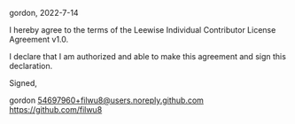 

gordon, 2022-7-14

I hereby agree to the terms of the Leewise Individual Contributor License
Agreement v1.0.

I declare that I am authorized and able to make this agreement and sign this
declaration.

Signed,

gordon 54697960+filwu8@users.noreply.github.com https://github.com/filwu8
